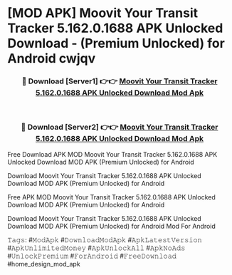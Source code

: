 # [MOD APK] Moovit Your Transit Tracker 5.162.0.1688 APK Unlocked Download - (Premium Unlocked) for Android cwjqv



<div align="center">
<h3>🔴 Download [Server1] 👉👉 <a href="https://momento.my/?title=Moovit_Your_Transit_Tracker_5.162.0.1688_APK_Unlocked_Download">Moovit Your Transit Tracker 5.162.0.1688 APK Unlocked Download Mod Apk</a></h3><br>

<h3>🔴 Download [Server2] 👉👉 <a href="https://momento.my/?title=Moovit_Your_Transit_Tracker_5.162.0.1688_APK_Unlocked_Download">Moovit Your Transit Tracker 5.162.0.1688 APK Unlocked Download Mod Apk</a></h3>
</div>



Free Download APK MOD Moovit Your Transit Tracker 5.162.0.1688 APK Unlocked Download MOD APK (Premium Unlocked) for Android

Download Moovit Your Transit Tracker 5.162.0.1688 APK Unlocked Download MOD APK (Premium Unlocked) for Android

Free APK MOD Moovit Your Transit Tracker 5.162.0.1688 APK Unlocked Download MOD APK (Premium Unlocked) for Android

Download Moovit Your Transit Tracker 5.162.0.1688 APK Unlocked Download MOD APK (Premium Unlocked) for Android Mod For Android

𝚃𝚊𝚐𝚜: #𝙼𝚘𝚍𝙰𝚙𝚔 #𝙳𝚘𝚠𝚗𝚕𝚘𝚊𝚍𝙼𝚘𝚍𝙰𝚙𝚔 #𝙰𝚙𝚔𝙻𝚊𝚝𝚎𝚜𝚝𝚅𝚎𝚛𝚜𝚒𝚘𝚗 #𝙰𝚙𝚔𝚄𝚗𝚕𝚒𝚖𝚒𝚝𝚎𝚍𝙼𝚘𝚗𝚎𝚢 #𝙰𝚙𝚔𝚄𝚗𝚕𝚘𝚌𝚔𝙰𝚕𝚕 #𝙰𝚙𝚔𝙽𝚘𝙰𝚍𝚜 #𝚄𝚗𝚕𝚘𝚌𝚔𝙿𝚛𝚎𝚖𝚒𝚞𝚖 #𝙵𝚘𝚛𝙰𝚗𝚍𝚛𝚘𝚒𝚍 #𝙵𝚛𝚎𝚎𝙳𝚘𝚠𝚗𝚕𝚘𝚊𝚍 #home_design_mod_apk
